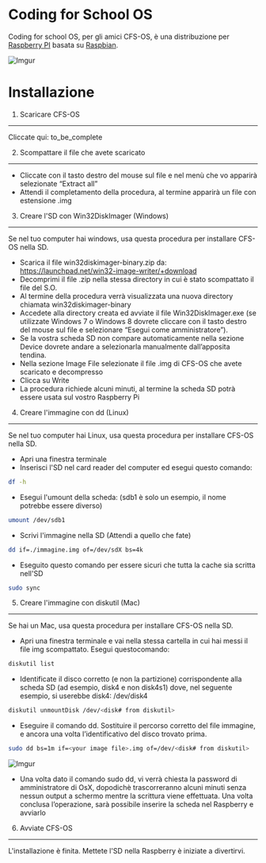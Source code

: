 Coding for School OS
===
Coding for school OS, per gli amici CFS-OS, è una distribuzione per [Raspberry PI](http://www.raspberrypi.org) basata su [Raspbian](http://www.raspbian.org).

![Imgur](http://i.imgur.com/vFVXEB7.png?1)

Installazione
===

1. Scaricare CFS-OS
---
Cliccate qui: to_be_complete

2. Scompattare il file che avete scaricato
---
* Cliccate con il tasto destro del mouse sul file e nel menù che vo apparirà selezionate “Extract all”
* Attendi il completamento della procedura, al termine apparirà un file con estensione .img

3. Creare l'SD con Win32DiskImager (Windows)
---
Se nel tuo computer hai windows, usa questa procedura per installare CFS-OS nella SD.

* Scarica il file win32diskimager-binary.zip da: https://launchpad.net/win32-image-writer/+download
* Decomprimi il file .zip nella stessa directory in cui è stato scompattato il file del S.O.
* Al termine della procedura verrà visualizzata una nuova directory chiamata win32diskimager-binary
* Accedete alla directory creata ed avviate il file Win32DiskImager.exe (se utilizzate
Windows 7 o Windows 8 dovrete cliccare con il tasto destro del mouse sul file e selezionare “Esegui come
amministratore”).
* Se la vostra scheda SD non compare automaticamente nella sezione Device dovrete andare a selezionarla
manualmente dall’apposita tendina.
* Nella sezione Image File selezionate il file .img di CFS-OS che avete scaricato e decompresso
* Clicca su Write
* La procedura richiede alcuni minuti, al termine la scheda SD potrà essere usata sul vostro Raspberry Pi 

4. Creare l'immagine con dd (Linux)
---
Se nel tuo computer hai Linux, usa questa procedura per installare CFS-OS nella SD.

* Apri una finestra terminale 
* Inserisci l'SD nel card reader del computer ed esegui questo comando:
```bash
df -h
```
*  Esegui l'umount della scheda: (sdb1 è solo un esempio, il nome potrebbe essere diverso)
```bash
umount /dev/sdb1
```
* Scrivi l'immagine nella SD (Attendi a quello che fate)
```bash
dd if=./immagine.img of=/dev/sdX bs=4k
```
* Eseguito questo comando per essere sicuri che tutta la cache sia scritta nell'SD
```bash
sudo sync
```

5. Creare l'immagine con diskutil (Mac)
---
Se hai un Mac, usa questa procedura per installare CFS-OS nella SD.

* Apri una finestra terminale e vai nella stessa cartella in cui hai messi il file img scompattato. Esegui questocomando:
```bash
diskutil list
```
* Identificate il disco corretto (e non la partizione) corrispondente alla scheda SD (ad esempio, disk4 e non disk4s1) dove, nel seguente esempio, si userebbe disk4: /dev/disk4
```bash
diskutil unmountDisk /dev/<disk# from diskutil>
```
* Eseguire il comando dd. Sostituire il percorso corretto del file immagine, e ancora una volta l’identificativo del disco trovato prima.
```bash
sudo dd bs=1m if=<your image file>.img of=/dev/<disk# from diskutil>
```
![Imgur](http://www.vemp.org/blog/wp-content/uploads/2013/07/sdcard_dd.jpg)

* Una volta dato il comando sudo dd, vi verrà chiesta la password di amministratore di OsX, dopodichè trascorreranno alcuni minuti senza nessun output a schermo mentre la scrittura viene effettuata. Una volta conclusa l’operazione, sarà possibile inserire la scheda nel Raspberry e avviarlo

6. Avviate CFS-OS
---
L'installazione è finita.
Mettete l'SD nella Raspberry è iniziate a divertirvi.
